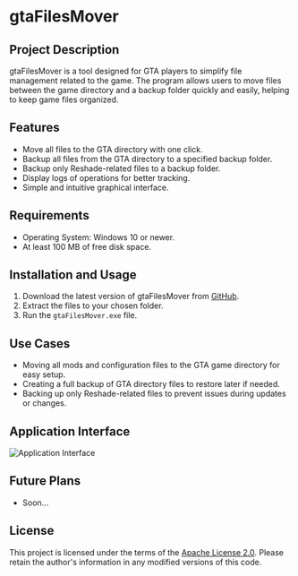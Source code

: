 # gtaFilesMover

## Project Description
gtaFilesMover is a tool designed for GTA players to simplify file management related to the game. The program allows users to move files between the game directory and a backup folder quickly and easily, helping to keep game files organized.

## Features
- Move all files to the GTA directory with one click.
- Backup all files from the GTA directory to a specified backup folder.
- Backup only Reshade-related files to a backup folder.
- Display logs of operations for better tracking.
- Simple and intuitive graphical interface.

## Requirements
- Operating System: Windows 10 or newer.
- At least 100 MB of free disk space.

## Installation and Usage
1. Download the latest version of gtaFilesMover from [GitHub](https://github.com/ravorrr/gtaFilesMover/releases).
2. Extract the files to your chosen folder.
3. Run the `gtaFilesMover.exe` file.

## Use Cases
- Moving all mods and configuration files to the GTA game directory for easy setup.
- Creating a full backup of GTA directory files to restore later if needed.
- Backing up only Reshade-related files to prevent issues during updates or changes.

## Application Interface
![Application Interface](https://i.imgur.com/hPmXK6A.png)

## Future Plans
- Soon...

## License
This project is licensed under the terms of the [Apache License 2.0](LICENSE). Please retain the author's information in any modified versions of this code.
